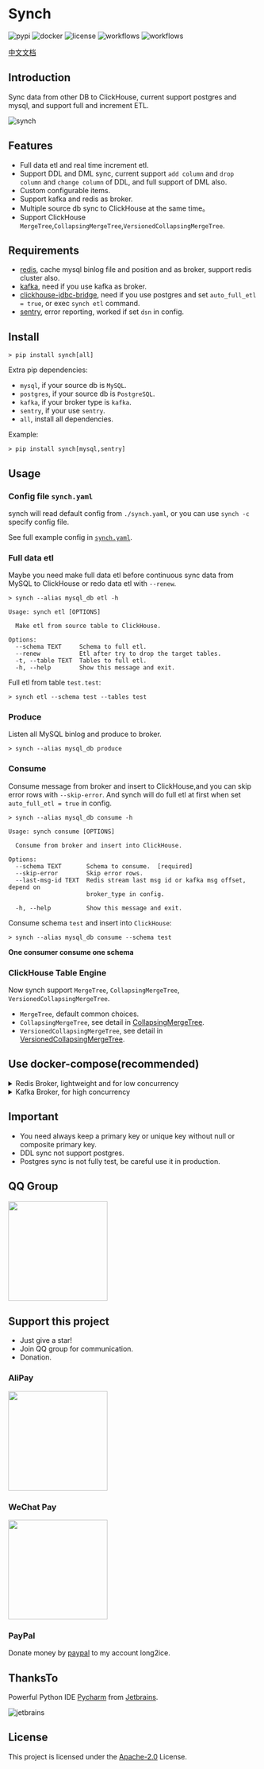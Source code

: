 # Synch

![pypi](https://img.shields.io/pypi/v/synch.svg?style=flat)
![docker](https://img.shields.io/docker/cloud/build/long2ice/synch)
![license](https://img.shields.io/github/license/long2ice/synch)
![workflows](https://github.com/long2ice/synch/workflows/pypi/badge.svg)
![workflows](https://github.com/long2ice/synch/workflows/ci/badge.svg)

[中文文档](https://github.com/long2ice/synch/blob/dev/README-zh.md)

## Introduction

Sync data from other DB to ClickHouse, current support postgres and mysql, and support full and increment ETL.

![synch](https://github.com/long2ice/synch/raw/dev/images/synch.png)

## Features

- Full data etl and real time increment etl.
- Support DDL and DML sync, current support `add column` and `drop column` and `change column` of DDL, and full support of DML also.
- Custom configurable items.
- Support kafka and redis as broker.
- Multiple source db sync to ClickHouse at the same time。
- Support ClickHouse `MergeTree`,`CollapsingMergeTree`,`VersionedCollapsingMergeTree`.

## Requirements

- [redis](https://redis.io), cache mysql binlog file and position and as broker, support redis cluster also.
- [kafka](https://kafka.apache.org), need if you use kafka as broker.
- [clickhouse-jdbc-bridge](https://github.com/ClickHouse/clickhouse-jdbc-bridge), need if you use postgres and set `auto_full_etl = true`, or exec `synch etl` command.
- [sentry](https://github.com/getsentry/sentry), error reporting, worked if set `dsn` in config.

## Install

```shell
> pip install synch[all]
```

Extra pip dependencies:

- `mysql`, if your source db is `MySQL`.
- `postgres`, if your source db is `PostgreSQL`.
- `kafka`, if your broker type is `kafka`.
- `sentry`, if your use `sentry`.
- `all`, install all dependencies.

Example:

```shell
> pip install synch[mysql,sentry]
```

## Usage

### Config file `synch.yaml`

synch will read default config from `./synch.yaml`, or you can use `synch -c` specify config file.

See full example config in [`synch.yaml`](https://github.com/long2ice/synch/blob/dev/synch.yaml).

### Full data etl

Maybe you need make full data etl before continuous sync data from MySQL to ClickHouse or redo data etl with `--renew`.

```shell
> synch --alias mysql_db etl -h

Usage: synch etl [OPTIONS]

  Make etl from source table to ClickHouse.

Options:
  --schema TEXT     Schema to full etl.
  --renew           Etl after try to drop the target tables.
  -t, --table TEXT  Tables to full etl.
  -h, --help        Show this message and exit.
```

Full etl from table `test.test`:

```shell
> synch etl --schema test --tables test
```

### Produce

Listen all MySQL binlog and produce to broker.

```shell
> synch --alias mysql_db produce
```

### Consume

Consume message from broker and insert to ClickHouse,and you can skip error rows with `--skip-error`. And synch will do full etl at first when set `auto_full_etl = true` in config.

```shell
> synch --alias mysql_db consume -h

Usage: synch consume [OPTIONS]

  Consume from broker and insert into ClickHouse.

Options:
  --schema TEXT       Schema to consume.  [required]
  --skip-error        Skip error rows.
  --last-msg-id TEXT  Redis stream last msg id or kafka msg offset, depend on
                      broker_type in config.

  -h, --help          Show this message and exit.
```

Consume schema `test` and insert into `ClickHouse`:

```shell
> synch --alias mysql_db consume --schema test
```

**One consumer consume one schema**

### ClickHouse Table Engine

Now synch support `MergeTree`, `CollapsingMergeTree`, `VersionedCollapsingMergeTree`.

- `MergeTree`, default common choices.
- `CollapsingMergeTree`, see detail in [CollapsingMergeTree](https://clickhouse.tech/docs/zh/engines/table-engines/mergetree-family/collapsingmergetree/).
- `VersionedCollapsingMergeTree`, see detail in [VersionedCollapsingMergeTree](https://clickhouse.tech/docs/zh/engines/table-engines/mergetree-family/versionedcollapsingmergetree/).

## Use docker-compose(recommended)

<details>
<summary>Redis Broker, lightweight and for low concurrency</summary>

```yaml
version: "3"
services:
  producer:
    depends_on:
      - redis
    image: long2ice/synch
    command: synch --alias mysql_db produce
    volumes:
      - ./synch.yaml:/synch/synch.yaml
  # one service consume on schema
  consumer.test:
    depends_on:
      - redis
    image: long2ice/synch
    command: synch --alias mysql_db consume --schema test
    volumes:
      - ./synch.yaml:/synch/synch.yaml
  redis:
    hostname: redis
    image: redis:latest
    volumes:
      - redis
volumes:
  redis:
```

</details>

<details>
<summary>Kafka Broker, for high concurrency</summary>

```yaml
version: "3"
services:
  zookeeper:
    image: bitnami/zookeeper:3
    hostname: zookeeper
    environment:
      - ALLOW_ANONYMOUS_LOGIN=yes
    volumes:
      - zookeeper:/bitnami
  kafka:
    image: bitnami/kafka:2
    hostname: kafka
    environment:
      - KAFKA_CFG_ZOOKEEPER_CONNECT=zookeeper:2181
      - ALLOW_PLAINTEXT_LISTENER=yes
      - JMX_PORT=23456
      - KAFKA_CFG_AUTO_CREATE_TOPICS_ENABLE=true
      - KAFKA_ADVERTISED_LISTENERS=PLAINTEXT://kafka:9092
    depends_on:
      - zookeeper
    volumes:
      - kafka:/bitnami
  kafka-manager:
    image: hlebalbau/kafka-manager
    ports:
      - "9000:9000"
    environment:
      ZK_HOSTS: "zookeeper:2181"
      KAFKA_MANAGER_AUTH_ENABLED: "false"
    command: -Dpidfile.path=/dev/null
  producer:
    depends_on:
      - redis
      - kafka
      - zookeeper
    image: long2ice/synch
    command: synch --alias mysql_db produce
    volumes:
      - ./synch.yaml:/synch/synch.yaml
  # one service consume on schema
  consumer.test:
    depends_on:
      - redis
      - kafka
      - zookeeper
    image: long2ice/synch
    command: synch --alias mysql_db consume --schema test
    volumes:
      - ./synch.yaml:/synch/synch.yaml
  redis:
    hostname: redis
    image: redis:latest
    volumes:
      - redis:/data
volumes:
  redis:
  kafka:
  zookeeper:
```

</details>

## Important

- You need always keep a primary key or unique key without null or composite primary key.
- DDL sync not support postgres.
- Postgres sync is not fully test, be careful use it in production.

## QQ Group

<img width="200" src="https://github.com/long2ice/synch/raw/dev/images/qq_group.png"/>

## Support this project

- Just give a star!
- Join QQ group for communication.
- Donation.

### AliPay

<img width="200" src="https://github.com/long2ice/synch/raw/dev/images/alipay.jpeg"/>

### WeChat Pay

<img width="200" src="https://github.com/long2ice/synch/raw/dev/images/wechatpay.jpeg"/>

### PayPal

Donate money by [paypal](https://www.paypal.me/long2ice) to my account long2ice.

## ThanksTo

Powerful Python IDE [Pycharm](https://www.jetbrains.com/pycharm/?from=synch) from [Jetbrains](https://www.jetbrains.com/?from=synch).

![jetbrains](https://github.com/long2ice/synch/raw/dev/images/jetbrains.svg)

## License

This project is licensed under the [Apache-2.0](https://github.com/long2ice/synch/blob/master/LICENSE) License.

